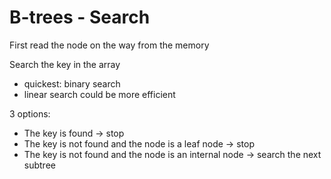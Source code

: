 # B-trees - Search

First read the node on the way from the memory

Search the key in the array 
* quickest: binary search
* linear search could be more efficient

3 options:
* The key is found -> stop
* The key is not found and the node is a leaf node -> stop
* The key is not found and the node is an internal node -> search the next subtree